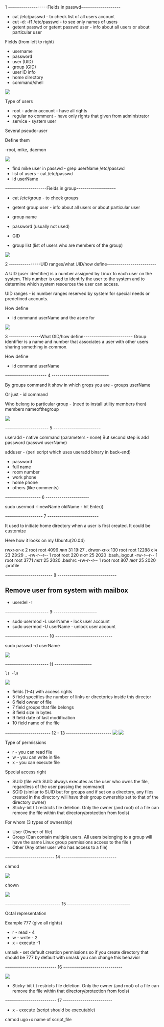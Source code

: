 1 --------------------Fields in passwd--------------------
- cat /etc/passwd - to check list of all users account
- cut -d: -f1 /etc/passwd - to see only names of users
- getent passwd or getent passwd user - info about all users or about particular user

Fields (from left to right)
- username
- password
- user (UID)
- group (GID)
- user ID info
- home directory
- command/shell

<img src="image/task2_(1).png">

Type of users

- root - admin account - have all rights 
- regular no comment - have only rights that given  from administrator
- service - system user

Several pseudo-user 


Define them

-root, mike, daemon

<img src="image/1) defineusers.png">

- find mike user in passwd - grep userName /etc/passwd
- list of users - cat /etc/passwd
- id userName


---------------------Fields in group--------------------

- cat /etc/group - to check groups
- getent group user - info about all users or about particular user


- group name
- password (usually not used)
- GID
- group list (list of users who are members of the group)

<img src="image/task2_(1.1).png">



2 ----------------UID ranges/what UID/how define-------------------------

A UID (user identifier) is a number assigned by Linux to each user on the system. This number is used to identify the user to the system and to determine which system resources the user can access.

UID ranges - is number ranges reserved by system for special needs or predefined accounts.

How define

- id command userName and the asme for 

<img src="image/2UIDdefine.png">

3 ----------------What GID/how define-------------------------
Group identifier is a name and number that associates a user with other users sharing something in common.

How define
- id command userName 




--------------------- 4 -----------------------------

By groups command it show in which grops you are - groups userName

Or just - id command

Who belong to particular group - (need to install utility members then) members nameofthegroup

<img src="image/4belongtogroup.png">

---------------------- 5  ------------------------

useradd - native command (parameters - none)
But second step is add password (passwd userName)


adduser - (perl script which uses useradd binary in back-end)
- password
- full name
- room number
- work phone
- home phone
- others (like comments)

------------------ 6 ----------------------

sudo usermod -l newName oldName - hit Enter))

------------------- 7 --------------------------

It used to initiate home directory when a user is first created.
It could be customize

Here how it looks on my Ubuntu(20.04)

rwxr-xr-x   2 root root  4096 лип 31 19:27 .
drwxr-xr-x 130 root root 12288 січ 23 23:29 ..
-rw-r--r--   1 root root   220 лют 25  2020 .bash_logout
-rw-r--r--   1 root root  3771 лют 25  2020 .bashrc
-rw-r--r--   1 root root   807 лют 25  2020 .profile

------------------------ 8 ------------------------------
 <h2>Remove user from system with mailbox</h2>

- userdel -r <userName>


---------------------- 9 ----------------------

- sudo usermod -L userName - lock user account
- sudo usermod -U userName - unlock user account

---------------------- 10 -----------------------------

sudo passwd -d userName

<img src="image/10delete_password.png">

---------------------- 11 -------------------

<code>ls -la</code> 

<img src="image/11extendetformat.png">

- fields (1-4) with access rights 
- 5 field specifies the number of links or directories inside this director
- 6 field owner of file
- 7 field groups that file belongs
- 8 field size in bytes
- 9 field date of last modification
- 10 field name of the file

----------------------- 12 - 13 -----------------------
<img src="image/12-13access_rights.png">
<img src="image/12-13suid.png">

Type of permissions
- r - you can read file
- w - you can write in file
- x - you can execute file

Special access right 
- SUID (file with SUID always executes as the user who owns the file, regardless of the user passing the command)
- SGID (similar to SUID but for groups and if set on a directory, any files created in the directory will have their group ownership set to that of the directory owner)
- Sticky-bit (It restricts file deletion. Only the owner (and root) of a file can remove the file within that directory/protection from fools)


For whom (3 types of ownership)

- User (Owner of file)
- Group (Can contain multiple users. All users belonging to a group will have the same Linux group permissions access to the file )
- Other (Any other user who has access to a file)

------------------------- 14 ----------------------------

chmod 

<img src="image/14chmod.png">


chown

<img src="image/14chown.png">


---------------------------- 15 --------------------------------

Octal representation

Example 777 (give all rights)

- r - read - 4
- w - write - 2
- x - execute -1


umask - set default creation permissions
so if you create directory that should be 777 by default with umask you can change this behavior

-------------------------- 16 ------------------------------

<img src="image/16examples.png">

- Sticky-bit (It restricts file deletion. Only the owner (and root) of a file can remove the file within that directory/protection from fools)


-------------------------- 17 -------------------------

- x - execute (script should be executable)

chmod ugo+x name of script_file


